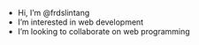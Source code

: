 - Hi, I’m @frdslintang
- I’m interested in web development
- I’m looking to collaborate on web programming

<!---
frdslintang/frdslintang is a ✨ special ✨ repository because its `README.md` (this file) appears on your GitHub profile.
You can click the Preview link to take a look at your changes.
--->
